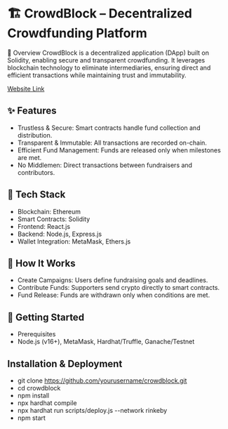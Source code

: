 # 🏗️ CrowdBlock – Decentralized Crowdfunding Platform
📌 Overview
CrowdBlock is a decentralized application (DApp) built on Solidity, enabling secure and transparent crowdfunding. It leverages blockchain technology to eliminate intermediaries, ensuring direct and efficient transactions while maintaining trust and immutability.

[Website Link](https://crowd-block-d-app-frontend.vercel.app)

## ✨ Features
- Trustless & Secure: Smart contracts handle fund collection and distribution.
- Transparent & Immutable: All transactions are recorded on-chain.
- Efficient Fund Management: Funds are released only when milestones are met.
- No Middlemen: Direct transactions between fundraisers and contributors.

## 🔧 Tech Stack
- Blockchain: Ethereum
- Smart Contracts: Solidity
- Frontend: React.js
- Backend: Node.js, Express.js
- Wallet Integration: MetaMask, Ethers.js

## 🚀 How It Works
- Create Campaigns: Users define fundraising goals and deadlines.
- Contribute Funds: Supporters send crypto directly to smart contracts.
- Fund Release: Funds are withdrawn only when conditions are met.

## 📖 Getting Started
- Prerequisites
- Node.js (v16+), MetaMask, Hardhat/Truffle, Ganache/Testnet

## Installation & Deployment
- git clone https://github.com/yourusername/crowdblock.git
- cd crowdblock
- npm install
- npx hardhat compile
- npx hardhat run scripts/deploy.js --network rinkeby
- npm start
